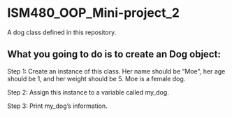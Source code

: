 # ISM480_OOP_Mini-project_2
A dog class defined in this repository.

## What you going to do is to create an Dog object:
Step 1: Create an instance of this class. Her name should be “Moe", her age should be 1, and her weight should be 5. Moe is a female dog.

Step 2: Assign this instance to a variable called my_dog.

Step 3: Print my_dog’s information.


